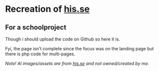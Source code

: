# Recreation of [his.se](https://his.se/)
## For a schoolproject

Though i should upload the code on Github so here it is.

Fyi, the page isn't complete since the focus was on the landing page but there is php code for multi-pages.

*Note! Al images/assets are from [his.se](https://his.se/) and not owned/created by me.*
